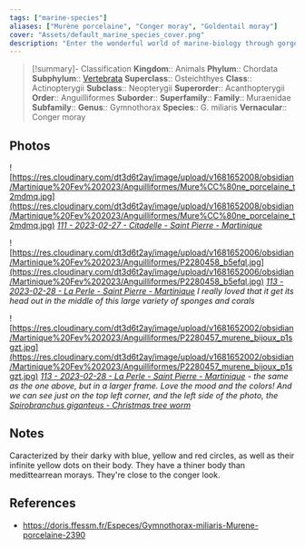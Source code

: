 ```yaml
---
tags: ["marine-species"]
aliases: ["Murène porcelaine", "Conger moray", "Goldentail moray"]
cover: "Assets/default_marine_species_cover.png"
description: "Enter the wonderful world of marine-biology through gorgeous underwater pictures of marine animals. Anguilliformes fish are those impressive moray and eels."
---
```

> [!summary]- Classification
**Kingdom**:: Animals
**Phylum**:: Chordata
**Subphylum**:: [Vertebrata](Vertebrata.md)
**Superclass**:: Osteichthyes
**Class**:: Actinopterygii
**Subclass**:: Neopterygii 
**Superorder**:: Acanthopterygii
**Order**:: Anguilliformes
**Suborder**:: 
**Superfamily**::
**Family**:: Muraenidae
**Subfamily**::
**Genus**:: Gymnothorax
**Species**:: G. miliaris
**Vernacular**:: Conger moray

## Photos
![https://res.cloudinary.com/dt3d6t2ay/image/upload/v1681652008/obsidian/Martinique%20Fev%202023/Anguilliformes/Mure%CC%80ne_porcelaine_t2mdmq.jpg](https://res.cloudinary.com/dt3d6t2ay/image/upload/v1681652008/obsidian/Martinique%20Fev%202023/Anguilliformes/Mure%CC%80ne_porcelaine_t2mdmq.jpg)
*[111 - 2023-02-27 - Citadelle - Saint Pierre - Martinique](111%20-%202023-02-27%20-%20Citadelle%20-%20Saint%20Pierre%20-%20Martinique.md)*

![https://res.cloudinary.com/dt3d6t2ay/image/upload/v1681652006/obsidian/Martinique%20Fev%202023/Anguilliformes/P2280458_b5efql.jpg](https://res.cloudinary.com/dt3d6t2ay/image/upload/v1681652006/obsidian/Martinique%20Fev%202023/Anguilliformes/P2280458_b5efql.jpg)
*[113 - 2023-02-28 - La Perle - Saint Pierre - Martinique](113%20-%202023-02-28%20-%20La%20Perle%20-%20Saint%20Pierre%20-%20Martinique.md) I really loved that it get its head out in the middle of this large variety of sponges and corals*

![https://res.cloudinary.com/dt3d6t2ay/image/upload/v1681652002/obsidian/Martinique%20Fev%202023/Anguilliformes/P2280457_murene_bijoux_p1sgzt.jpg](https://res.cloudinary.com/dt3d6t2ay/image/upload/v1681652002/obsidian/Martinique%20Fev%202023/Anguilliformes/P2280457_murene_bijoux_p1sgzt.jpg)
*[113 - 2023-02-28 - La Perle - Saint Pierre - Martinique](113%20-%202023-02-28%20-%20La%20Perle%20-%20Saint%20Pierre%20-%20Martinique.md) - the same as the one above, but in a larger frame. Love the mood and the colors! And we can see just on the top left corner, and the left side of the photo, the [Spirobranchus giganteus - Christmas tree worm](Spirobranchus%20giganteus%20-%20Christmas%20tree%20worm.md)*

## Notes
Caracterized by their darky with blue, yellow and red circles, as well as their infinite yellow dots on their body. They have a thiner body than medittearrean morays. They're close to the conger look. 

## References
- https://doris.ffessm.fr/Especes/Gymnothorax-miliaris-Murene-porcelaine-2390